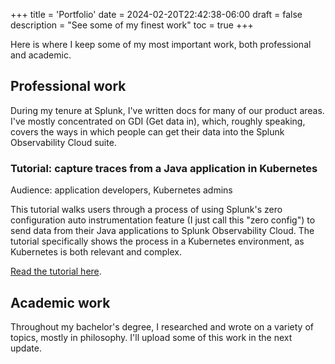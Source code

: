 +++
title = 'Portfolio'
date = 2024-02-20T22:42:38-06:00
draft = false
description = "See some of my finest work"
toc = true
+++

Here is where I keep some of my most important work, both professional and academic.

## Professional work

During my tenure at Splunk, I've written docs for many of our product areas. I've mostly concentrated on GDI (Get data in), which, roughly speaking, covers the ways in which people can get their data into the Splunk Observability Cloud suite. 

### Tutorial: capture traces from a Java application in Kubernetes

Audience: application developers, Kubernetes admins

This tutorial walks users through a process of using Splunk's zero configuration auto instrumentation feature (I just call this "zero config") to send data from their Java applications to Splunk Observability Cloud. The tutorial specifically shows the process in a Kubernetes environment, as Kubernetes is both relevant and complex.

[Read the tutorial here](https://docs.splunk.com/observability/en/get-started/tutorials/k8s-java-traces-tutorial/about-k8s-java-traces-tutorial.html#about-k8s-java-traces-tutorial).

## Academic work

Throughout my bachelor's degree, I researched and wrote on a variety of topics, mostly in philosophy. I'll upload some of this work in the next update.

